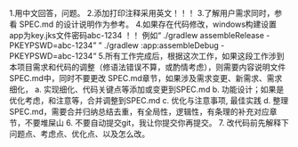 1.用中文回答，问题。
2.添加打印注释采用英文！！！
3.了解用户需求同时，参看 SPEC.md 的设计说明作为参考。
4.如果存在代码修改，windows构建设置app为key.jks文件密码abc-1234 ！！ 例如“ ./gradlew assembleRelease -PKEYPSWD=abc-1234” ” ./gradlew :app:assembleDebug -PKEYPSWD=abc-1234“
5.所有工作完成后，根据这次工作，如果这段工作涉到本项目需求和代码的调整（修语法错误不算，或酌情考虑），则需要内容说明文件 SPEC.md中，同时不要更改 SPEC.md章节，如果涉及需求变更、新需求、需求细化，
   a. 实现细化、代码关键点等添加或变更到SPEC.md 
   b. 功能设计；如果是优化考虑，和注意等，合并调整到SPEC.md 
   c. 优化与注意事项, 最佳实践
   d. 整理SPEC.md，需要合并归纳总结去重，有全局性，逻辑性，有条理的补充对应章节，不要堆屎山
6. 不要自动提交git，我让你提交你再提交。
7. 改代码前先解释下问题点、考虑点、优化点、以及怎么改。
